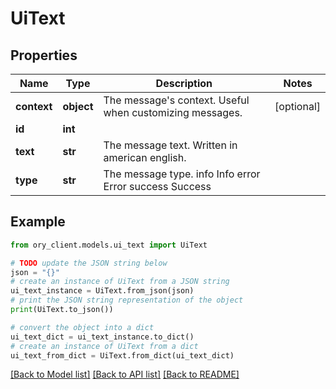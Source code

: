 # UiText


## Properties

Name | Type | Description | Notes
------------ | ------------- | ------------- | -------------
**context** | **object** | The message&#39;s context. Useful when customizing messages. | [optional] 
**id** | **int** |  | 
**text** | **str** | The message text. Written in american english. | 
**type** | **str** | The message type. info Info error Error success Success | 

## Example

```python
from ory_client.models.ui_text import UiText

# TODO update the JSON string below
json = "{}"
# create an instance of UiText from a JSON string
ui_text_instance = UiText.from_json(json)
# print the JSON string representation of the object
print(UiText.to_json())

# convert the object into a dict
ui_text_dict = ui_text_instance.to_dict()
# create an instance of UiText from a dict
ui_text_from_dict = UiText.from_dict(ui_text_dict)
```
[[Back to Model list]](../README.md#documentation-for-models) [[Back to API list]](../README.md#documentation-for-api-endpoints) [[Back to README]](../README.md)


